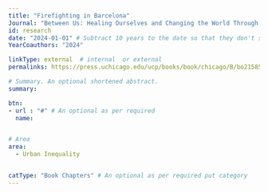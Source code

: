 ```yaml
---
title: "Firefighting in Barcelona"
Journal: "Between Us: Healing Ourselves and Changing the World Through Sociology"  
id: research
date: "2024-01-01" # Subtract 10 years to the date so that they don't show up in recent publications
YearCoauthors: "2024"

linkType: external  # internal  or external
permalinks: https://press.uchicago.edu/ucp/books/book/chicago/B/bo215858659.html

# Summary. An optional shortened abstract.
summary: 

btn: 
- url : "#" # An optional as per required 
  name: 


# Area 
area:
  - Urban Inequality


catType: "Book Chapters" # An optional as per required put category 
---
```




